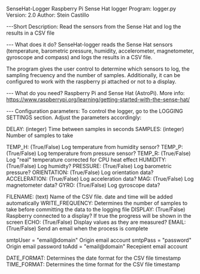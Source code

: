 SenseHat-Logger
Raspberry Pi Sense Hat logger
Program: logger.py
Version: 2.0
Author: Stein Castillo

---Short Description: 
Read the sensors from the Sense Hat and log the results in a CSV file

--- What does it do? 
SenseHat-logger reads the Sense Hat sensors (temperature, barometric pressure, humidity, accelerometer, magnetometer, gyroscope and compass) and logs the results in a CSV file. 

The program gives the user control to determine which sensors to log, the sampling frecuency and the number of samples. Additionally, it can be configured to work with the raspberry pi attached or not to a display.

--- What do you need? 
Raspberry Pi and Sense Hat (AstroPi). 
More info: https://www.raspberrypi.org/learning/getting-started-with-the-sense-hat/

--- Configuration parameters:
To control the logger, go to the LOGGING SETTINGS section. Adjust the parameters accordingly:

DELAY: (integer) Time between samples in seconds
SAMPLES: (integer) Number of samples to take

TEMP_H: (True/False) Log temperature from humidity sensor?
TEMP_P: (True/False) Log temperature from pressure sensor?
TEMP_R: (True/False) Log "real" temperature corrected for CPU heat effect
HUMIDITY: (True/False) Log humidty?
PRESSURE: (True/False) Log barometric pressure?
ORIENTATION: (True/False) Log orientation data?
ACCELERATION: (True/False) Log acceleration data?
MAG: (True/False) Log magnetometer data?
GYRO: (True/False) Log gyroscope data?

FILENAME: (text) Name of the CSV file. date and time will be added automatically
WRITE_FREQUENCY: Determines the number of samples to take before committing the data to the logging file
DISPLAY: (True/False) Raspberry connected to a display? If true the progress will be shown in the screen
ECHO: (True/False) Display values as they are measured?
EMAIL: (True/False) Send an email when the process is complete

smtpUser = "email@domain"   Origin email account
smtpPass = "password"       Origin email password
toAdd = "email@domain"      Recepient email account

DATE_FORMAT: Determines the date format for the CSV file timestamp
TIME_FORMAT: Determines the time format for the CSV file timestamp


